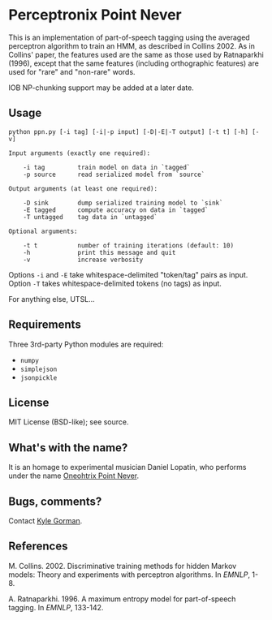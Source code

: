 Perceptronix Point Never
========================

This is an implementation of part-of-speech tagging using the averaged 
perceptron algorithm to train an HMM, as described in Collins 2002. As in 
Collins' paper, the features used are the same as those used by Ratnaparkhi
(1996), except that the same features (including orthographic features) are
used for "rare" and "non-rare" words.

IOB NP-chunking support may be added at a later date.

Usage
-----

    python ppn.py [-i tag] [-i|-p input] [-D|-E|-T output] [-t t] [-h] [-v]

    Input arguments (exactly one required):

        -i tag         train model on data in `tagged`
        -p source      read serialized model from `source`

    Output arguments (at least one required):

        -D sink        dump serialized training model to `sink`
        -E tagged      compute accuracy on data in `tagged`
        -T untagged    tag data in `untagged`
    
    Optional arguments:

        -t t           number of training iterations (default: 10)
        -h             print this message and quit
        -v             increase verbosity

Options `-i` and `-E` take whitespace-delimited "token/tag" pairs as input.
Option `-T` takes whitespace-delimited tokens (no tags) as input.

For anything else, UTSL...

Requirements
------------

Three 3rd-party Python modules are required:

* `numpy`
* `simplejson`
* `jsonpickle`

License
-------

MIT License (BSD-like); see source.

What's with the name?
---------------------

It is an homage to experimental musician Daniel Lopatin, who performs under the name [Oneohtrix Point Never](pointnever.com).

Bugs, comments?
---------------

Contact [Kyle Gorman](mailto:gormanky@ohsu.edu).

References
----------

M. Collins. 2002. Discriminative training methods for hidden Markov models: Theory and experiments with perceptron algorithms. In _EMNLP_, 1-8.

A. Ratnaparkhi. 1996. A maximum entropy model for part-of-speech tagging. In _EMNLP_, 133-142.
